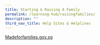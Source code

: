 ```yaml
---
title: Starting & Raising A Family
permalink: /learning-hub/raisingfamilies/
description: ""
third_nav_title: Help Sites & Helplines
---
```

[Madeforfamilies.gov.sg](https://www.madeforfamilies.gov.sg/home)